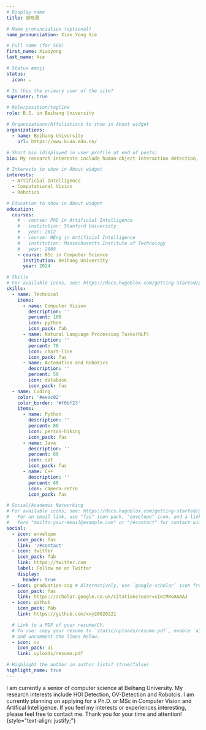 ```yaml
---
# Display name
title: 谢晓勇

# Name pronunciation (optional)
name_pronunciation: Xiao Yong Xie

# Full name (for SEO)
first_name: Xiaoyong
last_name: Xie

# Status emoji
status:
  icon: ☕️

# Is this the primary user of the site?
superuser: true

# Role/position/tagline
role: B.S. in Beihang University

# Organizations/Affiliations to show in About widget
organizations:
  - name: Beihang University
    url: https://www.buaa.edu.cn/

# Short bio (displayed in user profile at end of posts)
bio: My research interests include human-object interaction detection, open-vocabulary detection and robotics.

# Interests to show in About widget
interests:
  - Artificial Intelligence
  - Computational Vision
  - Robotics

# Education to show in About widget
education:
  courses:
    # - course: PhD in Artificial Intelligence
    #   institution: Stanford University
    #   year: 2012
    # - course: MEng in Artificial Intelligence
    #   institution: Massachusetts Institute of Technology
    #   year: 2009
    - course: BSc in Computer Science
      institution: Beihang University
      year: 2024

# Skills
# For available icons, see: https://docs.hugoblox.com/getting-started/page-builder/#icons
skills:
  - name: Technical
    items:
      - name: Computer Vision
        description: ''
        percent: 100
        icon: python
        icon_pack: fab
      - name: Natural Language Processing Tasks(NLP)
        description: ''
        percent: 70
        icon: chart-line
        icon_pack: fas
      - name: Automation and Robotics
        description: ''
        percent: 50
        icon: database
        icon_pack: fas
  - name: Coding
    color: '#eeac02'
    color_border: '#f0bf23'
    items:
      - name: Python
        description: ''
        percent: 80
        icon: person-hiking
        icon_pack: fas
      - name: Java
        description: ''
        percent: 60
        icon: cat
        icon_pack: fas
      - name: C++
        description: ''
        percent: 60
        icon: camera-retro
        icon_pack: fas

# Social/Academic Networking
# For available icons, see: https://docs.hugoblox.com/getting-started/page-builder/#icons
#   For an email link, use "fas" icon pack, "envelope" icon, and a link in the
#   form "mailto:your-email@example.com" or "/#contact" for contact widget.
social:
  - icon: envelope
    icon_pack: fas
    link: '/#contact'
  - icon: twitter
    icon_pack: fab
    link: https://twitter.com
    label: Follow me on Twitter
    display:
      header: true
  - icon: graduation-cap # Alternatively, use `google-scholar` icon from `ai` icon pack
    icon_pack: fas
    link: https://scholar.google.co.uk/citations?user=sIwtMXoAAAAJ
  - icon: github
    icon_pack: fab
    link: https://github.com/xxy20020221

  # Link to a PDF of your resume/CV.
  # To use: copy your resume to `static/uploads/resume.pdf`, enable `ai` icons in `params.yaml`,
  # and uncomment the lines below.
  - icon: cv
    icon_pack: ai
    link: uploads/resume.pdf

# Highlight the author in author lists? (true/false)
highlight_name: true
---
```


I am currently a senior of computer science at Beihang University. My research interests include HOI Detection, OV-Detection and Robotcis. I am currently planning on applying for a Ph.D. or MSc in Computer Vision and Artifical Intelligence. If you feel my interests or experiences interesting, please feel free to contact me. Thank you for your time and attention!
{style="text-align: justify;"}

